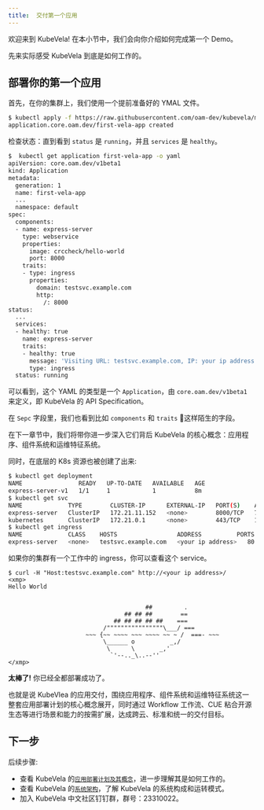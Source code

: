 ```yaml
---
title:  交付第一个应用
---
```


欢迎来到 KubeVela! 在本小节中，我们会向你介绍如何完成第一个 Demo。

先来实际感受 KubeVela 到底是如何工作的。

## 部署你的第一个应用

首先，在你的集群上，我们使用一个提前准备好的 YMAL 文件。

```bash
$ kubectl apply -f https://raw.githubusercontent.com/oam-dev/kubevela/master/docs/examples/vela-app.yaml
application.core.oam.dev/first-vela-app created
```

检查状态：直到看到 `status` 是 `running`，并且 `services` 是 `healthy`。

```bash
$  kubectl get application first-vela-app -o yaml
apiVersion: core.oam.dev/v1beta1
kind: Application
metadata:
  generation: 1
  name: first-vela-app
  ...
  namespace: default
spec:
  components:
  - name: express-server
    type: webservice
    properties:
      image: crccheck/hello-world
      port: 8000
    traits:
    - type: ingress
      properties:
        domain: testsvc.example.com
        http:
          /: 8000
status:
  ...
  services:
  - healthy: true
    name: express-server
    traits:
    - healthy: true
      message: 'Visiting URL: testsvc.example.com, IP: your ip address'
      type: ingress
  status: running
```
可以看到，这个 YAML 的类型是一个 `Application`，由 `core.oam.dev/v1beta1` 来定义，即 KubeVela 的 API Specification。

在 `Sepc` 字段里，我们也看到比如 `components` 和 `traits` 这样陌生的字段。

在下一章节中，我们将带你进一步深入它们背后 KubeVela 的核心概念：应用程序、组件系统和运维特征系统。

同时，在底层的 K8s 资源也被创建了出来:

```bash
$ kubectl get deployment
NAME                READY   UP-TO-DATE   AVAILABLE   AGE
express-server-v1   1/1     1            1           8m
$ kubectl get svc
NAME             TYPE        CLUSTER-IP      EXTERNAL-IP   PORT(S)    AGE
express-server   ClusterIP   172.21.11.152   <none>        8000/TCP   7m43s
kubernetes       ClusterIP   172.21.0.1      <none>        443/TCP    116d
$ kubectl get ingress
NAME             CLASS    HOSTS                 ADDRESS          PORTS   AGE
express-server   <none>   testsvc.example.com   <your ip address>   80      7m47s
```

如果你的集群有一个工作中的 ingress，你可以查看这个 service。

```
$ curl -H "Host:testsvc.example.com" http://<your ip address>/
<xmp>
Hello World


                                       ##         .
                                 ## ## ##        ==
                              ## ## ## ## ##    ===
                           /""""""""""""""""\___/ ===
                      ~~~ {~~ ~~~~ ~~~ ~~~~ ~~ ~ /  ===- ~~~
                           \______ o          _,/
                            \      \       _,'
                             `'--.._\..--''
</xmp>
```
**太棒了!** 你已经全都部署成功了。

也就是说 KubeVlea 的应用交付，围绕应用程序、组件系统和运维特征系统这一整套应用部署计划的核心概念展开，同时通过 Workflow 工作流、CUE 粘合开源生态等进行场景和能力的按需扩展，达成跨云、标准和统一的交付目标。

## 下一步

后续步骤:

- 查看 KubeVela 的[`应用部署计划及其概念`](./core-concepts/application)，进一步理解其是如何工作的。
- 查看 KubeVela 的[`系统架构`](./core-concepts/architecture)，了解 KubeVela 的系统构成和运转模式。
- 加入 KubeVela 中文社区钉钉群，群号：23310022。